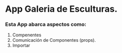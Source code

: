 # App Galeria de Esculturas.

### Esta App abarca aspectos como:

1. Compenentes
2. Comunicación de Componentes (props).
3. Importar

